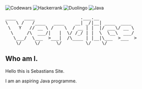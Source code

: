 ![Codewars](https://img.shields.io/badge/Codewars-B1361E?style=for-the-badge&logo=codewars&logoColor=grey)
![Hackerrank](https://img.shields.io/badge/-Hackerrank-2EC866?style=for-the-badge&logo=HackerRank&logoColor=white)
![Duolingo](https://img.shields.io/badge/Duolingo-%234DC730.svg?style=for-the-badge&logo=Duolingo&logoColor=white)
![Java](https://img.shields.io/badge/java-%23ED8B00.svg?style=for-the-badge&logo=openjdk&logoColor=white)

<pre>
____   ____                 .___.__              
\   \ /   /____   ____    __| _/|__| ____  ____  
 \   Y   // __ \ /    \  / __ | |  |/ ___\/ __ \
  \     /\  ___/|   |  \/ /_/ | |  \  \__\  ___/
   \___/  \___  >___|  /\____ | |__|\___  >___  >
    \/     \/      \/         \/    \/ 
</pre>

## Who am I. 
Hello this is Sebastians Site. 

I am an aspiring Java programme.